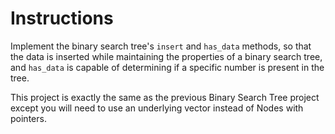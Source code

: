 # Instructions

Implement the binary search tree's `insert` and `has_data` methods, so that the data is inserted while maintaining the properties of a binary search tree, and `has_data` is capable of determining if a specific number is present in the tree.

This project is exactly the same as the previous Binary Search Tree project except you will need to use an underlying vector instead of Nodes with pointers.